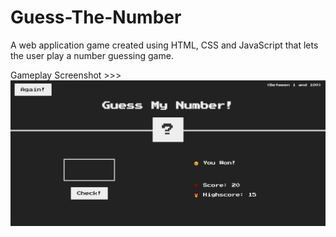 # Guess-The-Number
A web application game created using HTML, CSS and JavaScript that lets the user play a number guessing game.

Gameplay Screenshot >>>
![Gameplay_image](gameplay.PNG)
